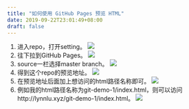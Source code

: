 ```yaml
---
title: "如何使用 GitHub Pages 预览 HTML"
date: 2019-09-22T23:01:49+08:00
draft: false
---
```



1. 进入repo，打开setting。
![](https://user-gold-cdn.xitu.io/2019/9/22/16d58d4d68adf442?w=1354&h=721&f=png&s=51861)
2. 往下拉到GitHub Pages。
![](https://user-gold-cdn.xitu.io/2019/9/22/16d58d6acdd7b3b1?w=1067&h=499&f=png&s=26927)
3. source一栏选择master branch。
![](https://user-gold-cdn.xitu.io/2019/9/22/16d58d9efe96599d?w=1198&h=939&f=png&s=171176)
4. 得到这个repo的预览地址。
![](https://user-gold-cdn.xitu.io/2019/9/22/16d58dbdc1004020?w=954&h=577&f=png&s=31194)
5. 在预览地址后面加上想访问的html路径名称即可。
![](https://user-gold-cdn.xitu.io/2019/9/22/16d58ded29c514f1?w=1318&h=771&f=png&s=47713)
6. 例如我的html路径名称为git-demo-1/index.html，则可以访问http://lynnlu.xyz/git-demo-1/index.html。
![](https://user-gold-cdn.xitu.io/2019/9/22/16d58df2afe338fd?w=1435&h=769&f=png&s=40233)
